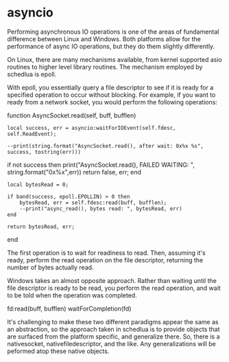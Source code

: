 asyncio
=======

Performing asynchronous IO operations is one of the areas of fundamental
difference between Linux and Windows.  Both platforms allow for the performance
of async IO operations, but they do them slightly differently.

On Linux, there are many mechanisms available, from kernel supported asio routines
to higher level library routines.  The mechanism employed by schedlua is epoll.

With epoll, you essentially query a file descriptor to see if it is ready
for a specified operation to occur without blocking.  For example, if you want
to ready from a network socket, you would perform the following operations:

function AsyncSocket.read(self, buff, bufflen)
    
    local success, err = asyncio:waitForIOEvent(self.fdesc, self.ReadEvent);
    
    --print(string.format("AsyncSocket.read(), after wait: 0x%x %s", success, tostring(err)))

   if not success then
        print("AsyncSocket.read(), FAILED WAITING: ", string.format("0x%x",err))
        return false, err;
    end

 
    local bytesRead = 0;

    if band(success, epoll.EPOLLIN) > 0 then
        bytesRead, err = self.fdesc:read(buff, bufflen);
        --print("async_read(), bytes read: ", bytesRead, err)
    end
    
    return bytesRead, err;
end

The first operation is to wait for readiness to read.  Then, assuming it's ready, perform
the read operation on the file descriptor, returning the number of bytes actually read.

Windows takes an almost opposite approach.  Rather than waiting until the file descriptor is ready to be read, you perform the read operation, and wait to be told when
the operation was completed.

fd:read(buff, bufflen)
waitForCompletion(fd)

It's challenging to make these two different paradigms appear the same as an abstraction,
so the approach taken in schedlua is to provide objects that are surfaced from the 
platform specific, and generalize there.  So, there is a nativesocket, nativefiledescriptor, and the like.  Any generalizations will be peformed atop these 
native objects.
